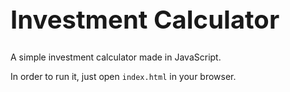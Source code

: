 <h1 style="font-size: 40px">Investment Calculator</h1>

A simple investment calculator made in JavaScript.

In order to run it, just open `index.html` in your browser.
